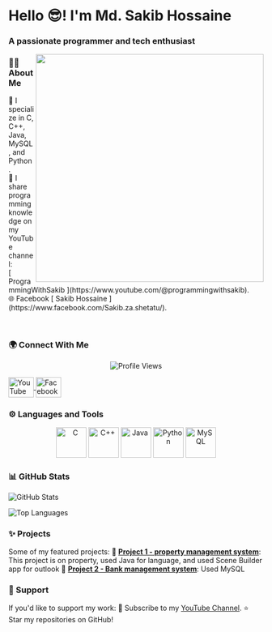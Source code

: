 <h1 align="left">Hello 😎! I'm Md. Sakib Hossaine</h1>
<h3 align="left">A passionate programmer and tech enthusiast</h3>
<img src="https://media.tenor.com/qJ5evVs-_uUAAAAC/pc-typing.gif" width="450" align="right" />


### 👨‍💻 About Me
<div align="center">
  <p align="left">
    🌱 I specialize in C, C++, Java, MySQL, and Python .<br>
    🎥 I share programming knowledge on my YouTube channel:<br>
    [ ProgrammingWithSakib ](https://www.youtube.com/@programmingwithsakib).<br>
     🌐 Facebook [ Sakib Hossaine ](https://www.facebook.com/Sakib.za.shetatu/).
  </p>
 
</div>

<br>

### 🌍 Connect With Me
<p align="center">
  <img src="https://komarev.com/ghpvc/?username=Sakib-Hossaine&style=flat-square&color=blue" alt="Profile Views" />
</p>

<p align="left">
  <a href="https://www.youtube.com/@programmingwithsakib" target="blank">
    <img align="center" src="https://upload.wikimedia.org/wikipedia/commons/4/42/YouTube_icon_%282013-2017%29.png" alt="YouTube" height="40" width="50" />
  </a>
  <a href="https://www.facebook.com/Sakib.za.shetatu/" target="blank">
    <img align="center" src="https://upload.wikimedia.org/wikipedia/commons/1/1b/Facebook_icon.svg" alt="Facebook" height="40" width="50" />
  </a>
</p>





### ⚙️ Languages and Tools 
<p align="center">
  <img src="https://img.icons8.com/color/48/000000/c-programming.png" alt="C" height="60"/>
  <img src="https://img.icons8.com/color/48/000000/c-plus-plus-logo.png" alt="C++" height="60"/>
  <img src="https://img.icons8.com/color/48/000000/java-coffee-cup-logo.png" alt="Java" height="60"/>
  <img src="https://img.icons8.com/color/48/000000/python.png" alt="Python" height="60"/>
  <img src="https://img.icons8.com/ios-filled/50/000000/mysql-logo.png" alt="MySQL" height="60"/>
</p>



### 📊 GitHub Stats
<p align="left">
  <img src="https://github-readme-stats.vercel.app/api?username=Sakib-Hossaine&show_icons=true&theme=radical" alt="GitHub Stats" />
</p>

<p align="left">
  <img src="https://github-readme-stats.vercel.app/api/top-langs?username=Sakib-Hossaine&show_icons=true&locale=en&layout=compact&theme=radical" alt="Top Languages" />
</p>


### ✨ Projects
Some of my featured projects:
 🌟 [**Project 1 - property management system**](https://github.com/Sakib-Hossaine/CSE-202-JAVA-LAB/tree/main/PropertyJavaFX/src): This project is on property, used Java for language, and used Scene Builder app for outlook
 🌟 [**Project 2 - Bank management system**](https://github.com/Sakib-Hossaine/CSE-212--Database-management-Lab/tree/main/Database%20Project): Used MySQL



### 🤝 Support
If you'd like to support my work:
 🎥 Subscribe to my [YouTube Channel](https://www.youtube.com/@programmingwithsakib).
 ⭐ Star my repositories on GitHub!


